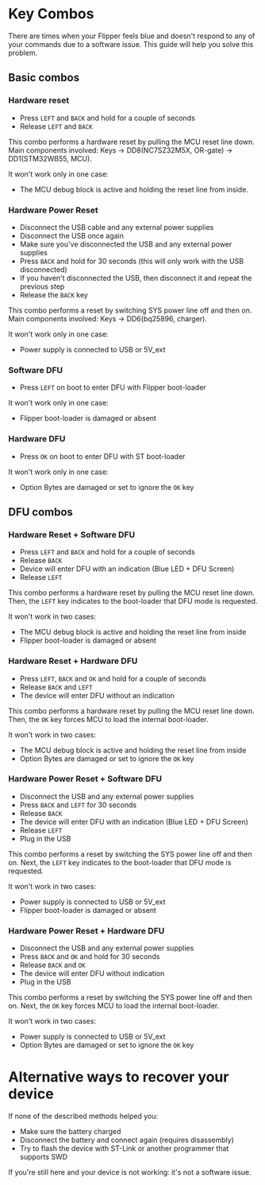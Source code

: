 # Key Combos

There are times when your Flipper feels blue and doesn't respond to any of your commands due to a software issue. This guide will help you solve this problem.

## Basic combos

### Hardware reset

- Press `LEFT` and `BACK` and hold for a couple of seconds
- Release `LEFT` and `BACK`

This combo performs a hardware reset by pulling the MCU reset line down.
Main components involved: Keys -> DD8(NC7SZ32M5X, OR-gate) -> DD1(STM32WB55, MCU).

It won't work only in one case:

- The MCU debug block is active and holding the reset line from inside.

### Hardware Power Reset

- Disconnect the USB cable and any external power supplies
- Disconnect the USB once again
- Make sure you've disconnected the USB and any external power supplies
- Press `BACK` and hold for 30 seconds (this will only work with the USB disconnected)
- If you haven't disconnected the USB, then disconnect it and repeat the previous step
- Release the `BACK` key

This combo performs a reset by switching SYS power line off and then on.
Main components involved: Keys -> DD6(bq25896, charger).

It won't work only in one case:

- Power supply is connected to USB or 5V_ext

### Software DFU

- Press `LEFT` on boot to enter DFU with Flipper boot-loader

It won't work only in one case:

- Flipper boot-loader is damaged or absent

### Hardware DFU

- Press `OK` on boot to enter DFU with ST boot-loader

It won't work only in one case:

- Option Bytes are damaged or set to ignore the `OK` key

## DFU combos

### Hardware Reset + Software DFU

- Press `LEFT` and `BACK` and hold for a couple of seconds
- Release `BACK`
- Device will enter DFU with an indication (Blue LED + DFU Screen)
- Release `LEFT`

This combo performs a hardware reset by pulling the MCU reset line down. Then, the `LEFT` key indicates to the boot-loader that DFU mode is requested.

It won't work in two cases:

- The MCU debug block is active and holding the reset line from inside
- Flipper boot-loader is damaged or absent

### Hardware Reset + Hardware DFU

- Press `LEFT`, `BACK` and `OK` and hold for a couple of seconds
- Release `BACK` and `LEFT`
- The device will enter DFU without an indication

This combo performs a hardware reset by pulling the MCU reset line down. Then, the `OK` key forces MCU to load the internal boot-loader.

It won't work in two cases:

- The MCU debug block is active and holding the reset line from inside
- Option Bytes are damaged or set to ignore the `OK` key

### Hardware Power Reset + Software DFU

- Disconnect the USB and any external power supplies
- Press `BACK` and `LEFT` for 30 seconds
- Release `BACK`
- The device will enter DFU with an indication (Blue LED + DFU Screen)
- Release `LEFT`
- Plug in the USB

This combo performs a reset by switching the SYS power line off and then on. Next, the `LEFT` key indicates to the boot-loader that DFU mode is requested.

It won't work in two cases:

- Power supply is connected to USB or 5V_ext
- Flipper boot-loader is damaged or absent

### Hardware Power Reset + Hardware DFU

- Disconnect the USB and any external power supplies
- Press `BACK` and `OK` and hold for 30 seconds
- Release `BACK` and `OK`
- The device will enter DFU without indication
- Plug in the USB

This combo performs a reset by switching the SYS power line off and then on. Next, the `OK` key forces MCU to load the internal boot-loader.

It won't work in two cases:

- Power supply is connected to USB or 5V_ext
- Option Bytes are damaged or set to ignore the `OK` key

# Alternative ways to recover your device

If none of the described methods helped you:

- Make sure the battery charged
- Disconnect the battery and connect again (requires disassembly)
- Try to flash the device with ST-Link or another programmer that supports SWD

If you're still here and your device is not working: it's not a software issue.
